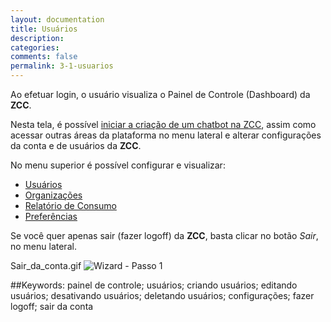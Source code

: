 ```yaml
---
layout: documentation
title: Usuários
description: 
categories:
comments: false
permalink: 3-1-usuarios
---
```


Ao efetuar login, o usuário visualiza o Painel de Controle (Dashboard) da **ZCC**.

Nesta tela, é possível [iniciar a criação de um chatbot na ZCC](http://www.chatbots.com), assim como acessar outras áreas da plataforma no menu lateral e alterar configurações da conta e de usuários da **ZCC**.

No menu superior é possível configurar e visualizar:

+ [Usuários](https://www.usuarios.com)
+ [Organizações](http://organizacoes.com)
+ [Relatório de Consumo](http://consumo.com)
+ [Preferências](http://preferencias.com)

Se você quer apenas sair (fazer logoff) da **ZCC**, basta clicar no botão _Sair_, no menu lateral.

Sair_da_conta.gif
![Wizard - Passo 1](https://raw.githubusercontent.com/zenvia/zenvia.github.io/master/assets/img/wizard/imagem1.png)



##Keywords: painel de controle; usuários; criando usuários; editando usuários; desativando usuários; deletando usuários; configurações; fazer logoff; sair da conta